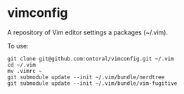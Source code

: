 vimconfig
=========

A repository of Vim editor settings a packages (~/.vim).

To use:

```
git clone git@github.com:ontoral/vimconfig.git ~/.vim
cd ~/.vim
mv .vimrc ~
git submodule update --init ~/.vim/bundle/nerdtree
git submodule update --init ~/.vim/bundle/vim-fugitive
```
